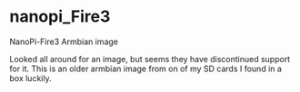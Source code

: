 # nanopi_Fire3
NanoPi-Fire3 Armbian image

Looked all around for an image, but seems they have discontinued support for it.
This is an older armbian image from on of my SD cards I found in a box luckily.
